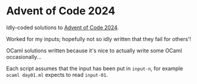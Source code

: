 # Advent of Code 2024

Idly-coded solutions to [Advent of Code 2024][].

Worked for my inputs; hopefully not so idly written that they fail for others'!

OCaml solutions written because it's nice to actually write some OCaml
occasionally...

Each script assumes that the input has been put in `input-n`, for example
`ocaml day01.ml` expects to read `input-01`.

[Advent of Code 2024]: https://adventofcode.com/2024
